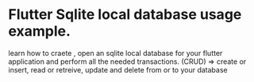 # Flutter Sqlite local database usage example.
learn how to craete , open an sqlite local database for your flutter application and perform all the needed transactions. (CRUD) => create or insert, read or retreive, update and delete from or to your database